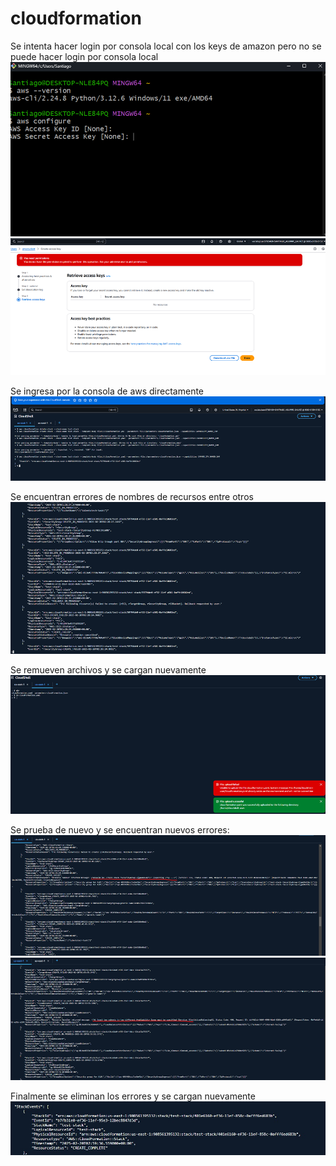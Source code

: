 # cloudformation
Se intenta hacer login por consola local con los keys de amazon pero no se puede hacer login por consola local
![alt text](image.png)
![alt text](image-1.png)

Se ingresa por la consola de aws directamente
![alt text](image-2.png)

Se encuentran errores de nombres de recursos entre otros
![alt text](image-3.png)

Se remueven archivos y se cargan nuevamente
![alt text](image-4.png)

Se prueba de nuevo y se encuentran nuevos errores:
![alt text](image-5.png)
![alt text](image-6.png)

Finalmente se eliminan los errores y se cargan nuevamente
![alt text](<WhatsApp Image 2025-02-19 at 22.01.14_3cec1963.jpg>)